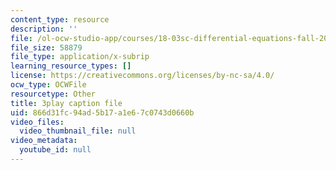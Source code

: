 ```yaml
---
content_type: resource
description: ''
file: /ol-ocw-studio-app/courses/18-03sc-differential-equations-fall-2011/866d31fc94ad5b17a1e67c0743d0660b_tVzaX9u6YAE.vtt
file_size: 58879
file_type: application/x-subrip
learning_resource_types: []
license: https://creativecommons.org/licenses/by-nc-sa/4.0/
ocw_type: OCWFile
resourcetype: Other
title: 3play caption file
uid: 866d31fc-94ad-5b17-a1e6-7c0743d0660b
video_files:
  video_thumbnail_file: null
video_metadata:
  youtube_id: null
---
```

